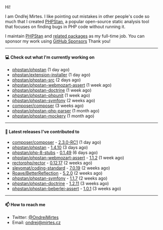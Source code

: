 Hi!

I am Ondřej Mirtes. I like pointing out mistakes in other people's code so much that I created [PHPStan](https://phpstan.org/), a popular open-source static analysis tool that focuses on finding bugs in PHP code without running it.

I maintain [PHPStan](https://github.com/phpstan/phpstan) and [related packages](https://github.com/phpstan/) as my full-time job. You can sponsor my work using [GitHub Sponsors](https://github.com/sponsors/ondrejmirtes) Thank you!

---

#### 💻 Check out what I'm currently working on

- [phpstan/phpstan](https://github.com/phpstan/phpstan) (1 day ago)
- [phpstan/extension-installer](https://github.com/phpstan/extension-installer) (1 day ago)
- [phpstan/phpstan-src](https://github.com/phpstan/phpstan-src) (2 days ago)
- [phpstan/phpstan-webmozart-assert](https://github.com/phpstan/phpstan-webmozart-assert) (1 week ago)
- [phpstan/phpstan-doctrine](https://github.com/phpstan/phpstan-doctrine) (1 week ago)
- [phpstan/phpstan-phpunit](https://github.com/phpstan/phpstan-phpunit) (1 week ago)
- [phpstan/phpstan-symfony](https://github.com/phpstan/phpstan-symfony) (2 weeks ago)
- [composer/composer](https://github.com/composer/composer) (3 weeks ago)
- [phpstan/phpstan-php-parser](https://github.com/phpstan/phpstan-php-parser) (1 month ago)
- [phpstan/phpstan-mockery](https://github.com/phpstan/phpstan-mockery) (1 month ago)

---

#### 🔭 Latest releases I've contributed to

- [composer/composer](https://github.com/composer/composer) - [2.3.0-RC1](https://github.com/composer/composer/releases/tag/2.3.0-RC1) (1 day ago)
- [phpstan/phpstan](https://github.com/phpstan/phpstan) - [1.4.10](https://github.com/phpstan/phpstan/releases/tag/1.4.10) (3 days ago)
- [phpstan/php-8-stubs](https://github.com/phpstan/php-8-stubs) - [0.1.49](https://github.com/phpstan/php-8-stubs/releases/tag/0.1.49) (6 days ago)
- [phpstan/phpstan-webmozart-assert](https://github.com/phpstan/phpstan-webmozart-assert) - [1.1.2](https://github.com/phpstan/phpstan-webmozart-assert/releases/tag/1.1.2) (1 week ago)
- [rectorphp/rector](https://github.com/rectorphp/rector) - [0.12.17](https://github.com/rectorphp/rector/releases/tag/0.12.17) (2 weeks ago)
- [slevomat/coding-standard](https://github.com/slevomat/coding-standard) - [7.0.19](https://github.com/slevomat/coding-standard/releases/tag/7.0.19) (2 weeks ago)
- [Roave/BetterReflection](https://github.com/Roave/BetterReflection) - [5.2.0](https://github.com/Roave/BetterReflection/releases/tag/5.2.0) (2 weeks ago)
- [phpstan/phpstan-symfony](https://github.com/phpstan/phpstan-symfony) - [1.1.7](https://github.com/phpstan/phpstan-symfony/releases/tag/1.1.7) (2 weeks ago)
- [phpstan/phpstan-doctrine](https://github.com/phpstan/phpstan-doctrine) - [1.2.11](https://github.com/phpstan/phpstan-doctrine/releases/tag/1.2.11) (3 weeks ago)
- [phpstan/phpstan-beberlei-assert](https://github.com/phpstan/phpstan-beberlei-assert) - [1.0.1](https://github.com/phpstan/phpstan-beberlei-assert/releases/tag/1.0.1) (3 weeks ago)

---

#### 📫 How to reach me

- Twitter: [@OndrejMirtes](https://twitter.com/ondrejmirtes)
- Email: [ondrej@mirtes.cz](mailto:ondrej@mirtes.cz)
